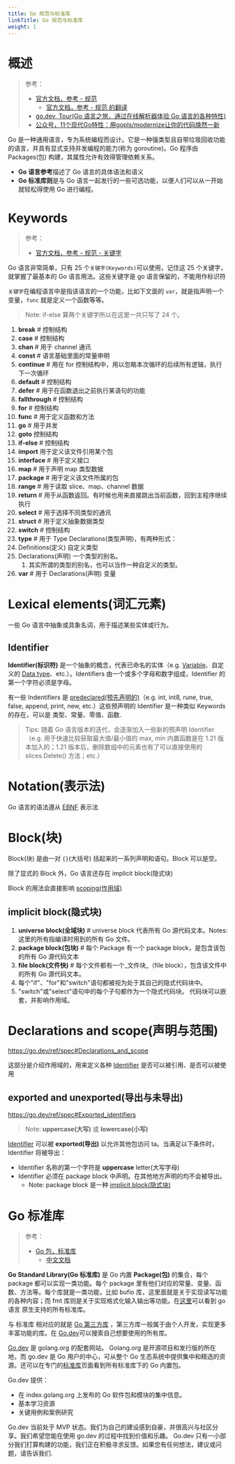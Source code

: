 ```yaml
---
title: Go 规范与标准库
linkTitle: Go 规范与标准库
weight: 1
---
```


# 概述

> 参考：
>
> - [官方文档，参考 - 规范](https://go.dev/ref/spec)
>   - [官方文档，参考 - 规范 的翻译](https://github.com/bekcpear/mypelicanconfandarticles/blob/master/content/Tech/gospec.rst)
> - [go.dev, Tour(Go 语言之旅，通过在线解析器体验 Go 语言的各种特性)](https://go.dev/tour/list)
> - [公众号，11个现代Go特性：用gopls/modernize让你的代码焕然一新](https://mp.weixin.qq.com/s/mQehW07uSvfMkSMfcrSEsA)

Go 是一种通用语言，专为系统编程而设计。它是一种强类型且自带垃圾回收功能的语言，并具有显式支持并发编程的能力(称为 goroutine)。Go 程序由 Packages(包) 构建，其属性允许有效得管理依赖关系。

- **Go 语言参考**描述了 Go 语言的具体语法和语义
- **Go 标准库则**是与 Go 语言一起发行的一些可选功能，以便人们可以从一开始就轻松得使用 Go 进行编程。

# Keywords

> 参考：
>
> - [官方文档，参考 - 规范 - 关键字](https://go.dev/ref/spec#Keywords)

Go 语言非常简单，只有 25 个`关键字(Keywords)`可以使用，记住这 25 个关键字，就掌握了最基本的 Go 语言用法。这些关键字是 go 语言保留的，不能用作标识符

`关键字`在编程语言中是指该语言的一个功能，比如下文面的 `var`，就是指声明一个变量，`func` 就是定义一个函数等等。

> Note: if-else 算两个关键字所以在这里一共只写了 24 个。

1. **break** # 控制结构
2. **case** # 控制结构
3. **chan** # 用于 channel 通讯
4. **const** # 语言基础里面的常量申明
5. **continue** # 用在 for 控制结构中，用以忽略本次循环的后续所有逻辑，执行下一次循环
6. **default** # 控制结构
7. **defer** # 用于在函数退出之前执行某语句的功能
8. **fallthrough** # 控制结构
9. **for** # 控制结构
10. **func** # 用于定义函数和方法
11. **go** # 用于并发
12. **goto** 控制结构
13. **if-else** # 控制结构
14. **import** 用于定义该文件引用某个包
15. **interface** # 用于定义接口
16. **map** # 用于声明 map 类型数据
17. **package** # 用于定义该文件所属的包
18. **range** # 用于读取 slice、map、channel 数据
19. **return** # 用于从函数返回。有时候也用来直接跳出当前函数，回到主程序继续执行
20. **select** # 用于选择不同类型的通讯
21. **struct** # 用于定义抽象数据类型
22. **switch** # 控制结构
23. **type** # 用于 Type Declarations(类型声明)，有两种形式：
24. Definitions(定义) 自定义类型
25. Declarations(声明) 一个类型的别名。
    1. 其实所谓的类型的别名，也可以当作一种自定义的类型。
26. **var** # 用于 Declarations(声明) 变量

# Lexical elements(词汇元素)

一些 Go 语言中抽象或具象名词，用于描述某些实体或行为。

## Identifier

**Identifier(标识符)** 是一个抽象的概念，代表已命名的实体（e.g. [Variable](/docs/2.编程/高级编程语言/Go/Go%20规范与标准库/Variable.md)、自定义的 [Data type](/docs/2.编程/高级编程语言/Go/Go%20规范与标准库/Data%20type.md)、etc.）。Identifiers 由一个或多个字母和数字组成，Identifier 的第一个字符必须是字母。

有一些 Indentifiers 是 [predeclared(预先声明的)](https://go.dev/ref/spec#Predeclared_identifiers)（e.g. int, int8, rune, true, false, append, print, new, etc.）这些预声明的 Identifier 是一种类似 Keywords 的存在，可以是 类型、常量、零值、函数.

> Tips: 随着 Go 语言版本的迭代，会逐渐加入一些新的预声明 Identifier（e.g. 用于快速比较获取最大值/最小值的 max, min 内置函数是在 1.21 版本加入的；1.21 版本后，删除数组中的元素也有了可以直接使用的 slices.Delete() 方法；etc.）

# Notation(表示法)

Go 语言的语法遵从 [EBNF](https://en.wikipedia.org/wiki/Extended_Backus%E2%80%93Naur_form) 表示法

# Block(块)

Block(块) 是由一对 `{}`(大括号) 括起来的一系列声明和语句。Block 可以是空。

除了显式的 Block 外，Go 语言还存在 implicit block(隐式块)

Block 的用法会直接影响 [scoping(作用域)](#Declarations%20and%20scope(声明与范围))

## implicit block(隐式块)

1. **universe block(全域块)** # universe block 代表所有 Go 源代码文本。Notes: 这里的所有指编译时用到的所有 Go 文件。
2. **package block(包块)** # 每个 Package 有一个 package block，是包含该包的所有 Go 源代码文本
3. **file block(文件快)** # 每个文件都有一个_文件块_（file block），包含该文件中的所有 Go 源代码文本。
4. 每个"if"、"for"和"switch"语句都被视为处于其自己的隐式代码块中。
5. "switch"或"select"语句中的每个子句都作为一个隐式代码块。 代码块可以嵌套，并影响作用域。

# Declarations and scope(声明与范围)

https://go.dev/ref/spec#Declarations_and_scope

这部分是介绍作用域的，用来定义各种 [Identifier](#Identifier) 是否可以被引用、是否可以被使用

## exported and unexported(导出与未导出)

https://go.dev/ref/spec#Exported_identifiers

> Note: **uppercase(大写)** 或 **lowercase(小写)**

[Identifier](#identifier) 可以被 **exported(导出)** 以允许其他包访问 ta。当满足以下条件时，Identifier 将被导出：

- Identifier 名称的第一个字符是 **uppercase** letter(大写字母)
- Identifier 必须在 package block 中声明。在其他地方声明的均不会被导出。
  - Note: package block 是一种 [implicit block(隐式块)](#implicit%20block(隐式块))

# Go 标准库

> 参考：
>
> - [Go 包，标准库](https://pkg.go.dev/std)
>   - [中文文档](https://studygolang.com/pkgdoc)

**Go Standard Library(Go 标准库)** 是 Go 内置 **Package(包)** 的集合，每个 package 都可以实现一类功能。每个 package 里有他们对应的常量、变量、函数、方法等。每个库就是一类功能，比如 bufio 库，这里面就是关于实现读写功能的各种内容；而 fmt 库则是关于实现格式化输入输出等功能。在[这里](https://pkg.go.dev/std?tab=packages)可以看到 go 语言 原生支持的所有标准库。

与 标准库 相对应的就是 [Go 第三方库](/docs/2.编程/高级编程语言/Go/Go%20第三方库/Go%20第三方库.md) ，第三方库一般属于由个人开发，实现更多丰富功能的库。在 [Go.dev](https://pkg.go.dev/)可以搜索自己想要使用的所有库。

[Go.dev](https://pkg.go.dev/) 是 golang.org 的配套网站。 Golang.org 是开源项目和发行版的所在地，而 go.dev 是 Go 用户的中心，可从整个 Go 生态系统中提供集中和精选的资源。还可以在专门的[标准库](https://pkg.go.dev/std)页面看到所有标准库下的 Go 内置包。

Go.dev 提供：

- 在 index.golang.org 上发布的 Go 软件包和模块的集中信息。
- 基本学习资源
- 关键用例和案例研究

Go.dev 当前处于 MVP 状态。我们为自己的建设感到自豪，并很高兴与社区分享。我们希望您能在使用 go.dev 的过程中找到价值和乐趣。 Go.dev 只有一小部分我们打算构建的功能，我们正在积极寻求反馈。如果您有任何想法，建议或问题，请告诉我们.

